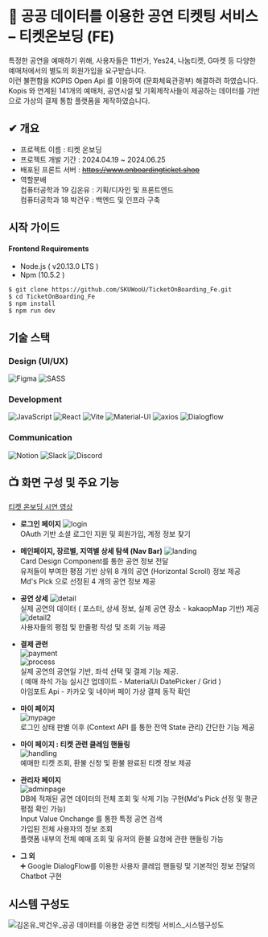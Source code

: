 # 🎫 공공 데이터를 이용한 공연 티켓팅 서비스 – 티켓온보딩 (FE)

특정한 공연을 예매하기 위해, 사용자들은 11번가, Yes24, 나눔티켓, G마켓 등 다양한 예매처에서의 별도의 회원가입을 요구받습니다.  
이런 불편함을 KOPIS Open Api 를 이용하여 (문화체육관광부) 해결하려 하였습니다.
Kopis 와 연계된 141개의 예매처, 공연시설 및 기획제작사들이 제공하는 데이터를 기반으로 가상의 결제 통합 플랫폼을 제작하였습니다.  



## ✔ 개요 

* 프로젝트 이름 : 티켓 온보딩  
* 프로젝트 개발 기간 : 2024.04.19 ~ 2024.06.25  
* 배포된 프론트 서버 : ~~https://www.onboardingticket.shop~~  
* 역할분배  
    컴퓨터공학과 19 김온유 : 기획/디자인 및 프론트엔드  
    컴퓨터공학과 18 박건우 : 백엔드 및 인프라 구축


## 시작 가이드
#### Frontend Requirements

* Node.js ( v20.13.0 LTS )
* Npm (10.5.2 ) 
```
$ git clone https://github.com/SKUWooU/TicketOnBoarding_Fe.git
$ cd TicketOnBoarding_Fe
$ npm install
$ npm run dev 
```

## 기술 스택 
### Design (UI/UX) 
![Figma](https://img.shields.io/badge/Figma-F24E1E?style=for-the-badge&logo=figma&logoColor=white)
![SASS](https://img.shields.io/badge/SASS-CC6699?style=for-the-badge&logo=sass&logoColor=white)

### Development
![JavaScript](https://img.shields.io/badge/JavaScript-F7DF1E?style=for-the-badge&logo=javascript&logoColor=black)
![React](https://img.shields.io/badge/React-61DAFB?style=for-the-badge&logo=react&logoColor=black)
![Vite](https://img.shields.io/badge/Vite-4B32C3?style=for-the-badge&logo=vite&logoColor=white)
![Material-UI](https://img.shields.io/badge/Material--UI-0081CB?style=for-the-badge&logo=material-ui&logoColor=white)
![axios](https://img.shields.io/badge/axios-007ACC?style=for-the-badge&logo=axios&logoColor=white)
![Dialogflow](https://img.shields.io/badge/Dialogflow-FF9800?style=for-the-badge&logo=dialogflow&logoColor=white)

### Communication
![Notion](https://img.shields.io/badge/Notion-000000?style=for-the-badge&logo=notion&logoColor=white)
![Slack](https://img.shields.io/badge/Slack-4A154B?style=for-the-badge&logo=slack&logoColor=white)
![Discord](https://img.shields.io/badge/Discord-5865F2?style=for-the-badge&logo=discord&logoColor=white)


## 📺 화면 구성 및 주요 기능
[티켓 온보딩 시연 영상](https://www.youtube.com/watch?v=QWxK0tgqDms)

* **로그인 페이지**
![login](https://github.com/SKUWooU/TicketOnBoarding_Fe/assets/108880488/ee338976-1ef5-47b1-b05a-a06534bd2de4)  
OAuth 기반 소셜 로그인 지원 및 회원가입, 계정 정보 찾기  

* **메인페이지, 장르별, 지역별 상세 탐색 (Nav Bar)**
![landing](https://github.com/SKUWooU/TicketOnBoarding_Fe/assets/108880488/aa7b7039-6912-44f1-9143-30d27b2fa761)  
Card Design Component를 통한 공연 정보 전달  
유저들이 부여한 평점 기반 상위 8 개의 공연 (Horizontal Scroll) 정보 제공  
Md's Pick 으로 선정된 4 개의 공연 정보 제공

* **공연 상세** 
![detail](https://github.com/SKUWooU/TicketOnBoarding_Fe/assets/108880488/c81a5b64-68aa-4879-89de-091ce311bf49)  
실제 공연의 데이터 ( 포스터, 상세 정보, 실제 공연 장소 - kakaopMap 기반) 제공  
![detail2](https://github.com/SKUWooU/TicketOnBoarding_Fe/assets/108880488/f2756d60-745b-4275-8f10-19a91327a2cd)  
사용자들의 평점 및 한줄평  작성 및 조회 기능 제공 

* **결제 관련**  
![payment](https://github.com/SKUWooU/TicketOnBoarding_Fe/assets/108880488/174c4691-595b-49fb-ab8e-8a675c395658)  
![process](https://github.com/SKUWooU/TicketOnBoarding_Fe/assets/108880488/d5bc2dc9-4f36-41de-93f5-38ee25dce116)  
실제 공연의 공연일 기반, 좌석 선택 및 결제 기능 제공.  
( 예매 좌석 가능 실시간 업데이트 - MaterialUi DatePicker / Grid )  
아임포트 Api - 카카오 및 네이버 페이 가상 결제 동작 확인   


* **마이 페이지**  
![mypage](https://github.com/SKUWooU/TicketOnBoarding_Fe/assets/108880488/7d3e16c3-0ca9-4161-bf05-46a99a715011)  
로그인 상태 판별 이후 (Context API 를 통한 전역 State 관리) 간단한 기능 제공

* **마이 페이지 : 티켓 관련 클레임 핸들링**   
![handling](https://github.com/SKUWooU/TicketOnBoarding_Fe/assets/108880488/06575e8a-de47-4a51-9848-3746735d856e)  
 예매한 티켓 조회, 환불 신청 및 환불 완료된 티켓 정보 제공 

* **관리자 페이지**  
![adminpage](https://github.com/SKUWooU/TicketOnBoarding_Fe/assets/108880488/bb66c0ea-6574-469d-b193-faabcaa7f83b)  
DB에 적재된 공연 데이터의 전체 조회 및 삭제 기능 구현(Md's Pick 선정 및 평균 평점 확인 가능)  
Input Value Onchange 를 통한 특정 공연 검색  
가입된 전체 사용자의 정보 조회  
플랫폼 내부의 전체 예매 조회 및 유저의 환불 요청에 관한 핸들링 가능 

* **그 외**  
 ➕ Google DialogFlow를 이용한 사용자 클레임 핸들링 및 기본적인 정보 전달의 Chatbot 구현 

## 시스템 구성도 
![김온유_박건우_공공 데이터를 이용한 공연 티켓팅 서비스_시스템구성도](https://github.com/SKUWooU/TicketOnBoarding_Fe/assets/108880488/96c6820f-dd89-4a69-9cbd-5f4d004533b3)
